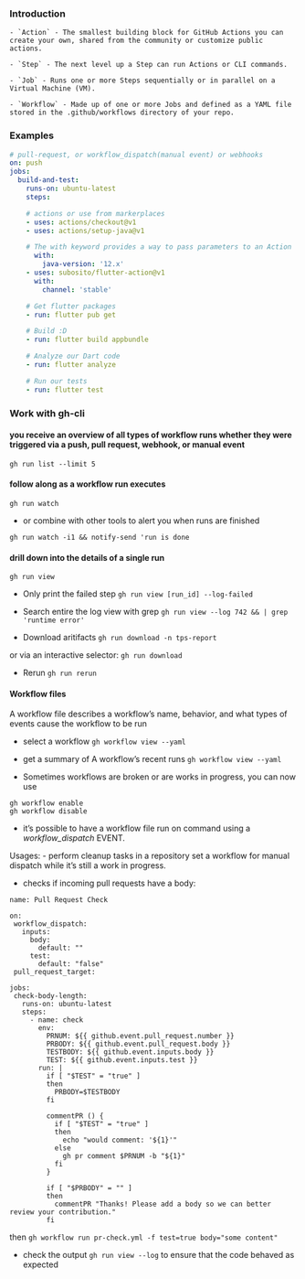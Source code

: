 ### Introduction

    - `Action` - The smallest building block for GitHub Actions you can create your own, shared from the community or customize public actions.

    - `Step` - The next level up a Step can run Actions or CLI commands.

    - `Job` - Runs one or more Steps sequentially or in parallel on a Virtual Machine (VM).

    - `Workflow` - Made up of one or more Jobs and defined as a YAML file stored in the .github/workflows directory of your repo.

### Examples

```yml
# pull-request, or workflow_dispatch(manual event) or webhooks
on: push
jobs:
  build-and-test:
    runs-on: ubuntu-latest
    steps:

    # actions or use from markerplaces
    - uses: actions/checkout@v1
    - uses: actions/setup-java@v1

    # The with keyword provides a way to pass parameters to an Action
      with:
        java-version: '12.x'
    - uses: subosito/flutter-action@v1
      with:
        channel: 'stable'

    # Get flutter packages
    - run: flutter pub get

    # Build :D
    - run: flutter build appbundle

    # Analyze our Dart code
    - run: flutter analyze

    # Run our tests
    - run: flutter test
```

### Work with gh-cli

#### you receive an overview of all types of workflow runs whether they were triggered via a push, pull request, webhook, or manual event

`gh run list --limit 5`

#### follow along as a workflow run executes

`gh run watch`

- or combine with other tools to alert you when runs are finished

`gh run watch -i1 && notify-send 'run is done`

#### drill down into the details of a single run

`gh run view`

- Only print the failed step
`gh run view [run_id] --log-failed`

- Search entire the log view with grep
`gh run view --log 742 && | grep 'runtime error' `

- Download aritifacts
`gh run download -n tps-report `

or via an interactive selector:
`gh run download`

- Rerun
`gh run rerun`


#### Workflow files

A workflow file describes a workflow’s name, behavior, and what types of events cause the workflow to be run

- select a workflow
`gh workflow view --yaml`

- get a summary of A workflow’s recent runs
`gh workflow view --yaml`

- Sometimes workflows are broken or are works in progress, you can now use
```
gh workflow enable
gh workflow disable
```

-  it’s possible to have a workflow file run on command using a *workflow_dispatch* EVENT.

Usages: - perform cleanup tasks in a repository
set a workflow for manual dispatch while it’s still a work in progress.

* checks if incoming pull requests have a body:

 ```
 name: Pull Request Check

on:
  workflow_dispatch:
    inputs:
      body:
        default: ""
      test:
        default: "false"
  pull_request_target:

jobs:
  check-body-length:
    runs-on: ubuntu-latest
    steps:
      - name: check
        env:
          PRNUM: ${{ github.event.pull_request.number }}
          PRBODY: ${{ github.event.pull_request.body }}
          TESTBODY: ${{ github.event.inputs.body }}
          TEST: ${{ github.event.inputs.test }}
        run: |
          if [ "$TEST" = "true" ]
          then
            PRBODY=$TESTBODY
          fi

          commentPR () {
            if [ "$TEST" = "true" ]
            then
              echo "would comment: '${1}'"
            else
              gh pr comment $PRNUM -b "${1}"
            fi
          }

          if [ "$PRBODY" = "" ]
          then
            commentPR "Thanks! Please add a body so we can better review your contribution."
          fi
 ```

 then
`gh workflow run pr-check.yml -f test=true body="some content"`

- check the output
`gh run view --log` to ensure that the code behaved as expected
